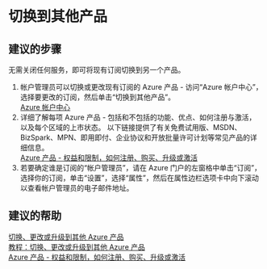 <properties
    pageTitle="switch to another offer"
    description="切换到其他产品"
    service="azure-subscription-management"
    resource="subscription-management"
    authors="aashu"
    displayOrder=""
    selfHelpType="generic"
    supportTopicIds="32454938"
    resourceTags=""
    productPesIds="15660"
    cloudEnvironments="public"
/>


# 切换到其他产品

## **建议的步骤**
无需关闭任何服务，即可将现有订阅切换到另一个产品。

1. 帐户管理员可以切换或更改现有订阅的 Azure 产品 - 访问“Azure 帐户中心”，选择要更改的订阅，然后单击“切换到其他产品”。<br>
[Azure 帐户中心](https://account.windowsazure.com/Subscriptions)
2. 详细了解每项 Azure 产品 - 包括和不包括的功能、优点、如何注册与激活，以及每个区域的上市状态。 以下链接提供了有关免费试用版、MSDN、BizSpark、MPN、即用即付、企业协议和开放批量许可计划等常见产品的详细信息。<br>
[Azure 产品 - 权益和限制，如何注册、购买、升级或激活](https://azure.microsoft.com/documentation/articles/billing-buy-sign-up-azure-subscription/)
3. 若要确定谁是订阅的“帐户管理员”，请在 Azure 门户的左窗格中单击“订阅”，选择你的订阅，单击“设置”，选择“属性”，然后在属性边栏选项卡中向下滚动以查看帐户管理员的电子邮件地址。

## **建议的帮助**
[切换、更改或升级到其他 Azure 产品](https://azure.microsoft.com/documentation/articles/billing-how-to-switch-azure-offer/)<br>
[教程：切换、更改或升级到其他 Azure 产品](https://channel9.msdn.com/Series/Microsoft-Azure-Tutorials/Switch-to-a-different-Azure-offer/)<br>
[Azure 产品 - 权益和限制，如何注册、购买、升级或激活](https://azure.microsoft.com/documentation/articles/billing-buy-sign-up-azure-subscription/)<br>



<!--HONumber=Jul16_HO4-->


